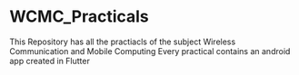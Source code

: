 # WCMC_Practicals
 This Repository has all the practiacls of the subject Wireless Communication and Mobile Computing
 Every practical contains an android app created in Flutter
